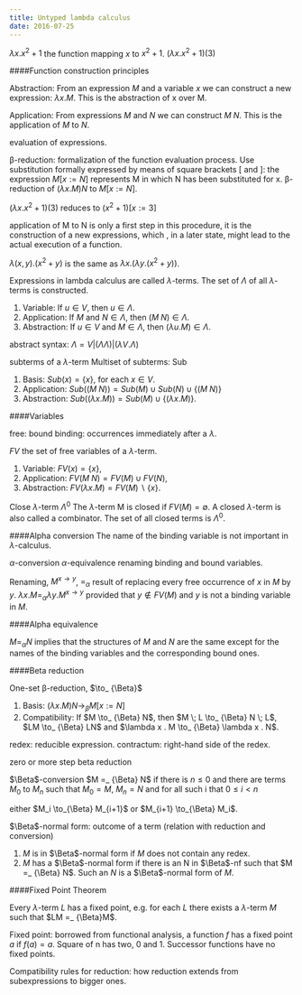 ```yaml
---
title: Untyped lambda calculus
date: 2016-07-25
---
```


$\lambda x . x^2 + 1$ the function mapping $x$ to $x^2 + 1$.
$(\lambda x . x^2 + 1)(3)$

####Function construction principles

Abstraction: From an expression $M$ and a variable $x$ we can construct a new
expression: $\lambda x . M.$ This is the abstraction of x over M.

Application: From expressions $M$ and $N$ we can construct $M \; N$. This is
the application of $M$ to $N$.

evaluation of expressions.

β-reduction: formalization of the function evaluation process. Use substitution
formally expressed by means of square brackets $[$ and $]$: the expression
$M[x := N]$ represents M in which N has been substituted for x.
β-reduction of $(\lambda x . M)N$ to $M[x := N]$.

$(\lambda x . x^2 + 1)(3)$ reduces to $(x^2 + 1)[x := 3]$

application of M to N is only a first step in this procedure, it is the construction
of a new expressions, which , in a later state, might lead to the actual
execution of a function.

$\lambda(x,y).(x^2+y)$ is the same as $\lambda x . (\lambda y . (x^2 + y))$.

Expressions in lambda calculus are called $\lambda$-terms. The set of $\Lambda$
of all $\lambda$-terms is constructed.

1. Variable: If $u \in V$, then $u \in \Lambda$.
2. Application: If $M$ and $N \in \Lambda$, then $(M \; N) \in \Lambda$.
3. Abstraction: If $u \in V$ and $M \in \Lambda$, then $(\lambda u . M) \in \Lambda$.

abstract syntax:
$\Lambda = V | (\Lambda \Lambda) | (\lambda V . \Lambda)$

subterms of a $\lambda$-term
Multiset of subterms: Sub

1. Basis: $Sub(x) = \{x\}$, for each $x \in V$.
2. Application: $Sub((M \; N)) = Sub(M)\cup Sub(N) \cup \{(M \; N)\}$
3. Abstraction: $Sub((\lambda x . M)) = Sub(M) \cup \{(\lambda x . M)\}$.

####Variables

free:
bound
binding: occurrences immediately after a $\lambda$.

$FV$ the set of free variables of a $\lambda$-term.

1. Variable: $FV(x) = \{x\}$,
2. Application: $FV(M \; N) = FV(M) \cup FV(N)$,
3. Abstraction: $FV(\lambda x . M) = FV(M) \backslash \{x\}.$

Close $\lambda$-term $\Lambda^0$
The $\lambda$-term M is closed if $FV(M) = \emptyset$. A closed $\lambda$-term
is also called a combinator. The set of all closed terms is $\Lambda^0$.

####Alpha conversion
The name of the binding variable is not important in $\lambda$-calculus.

$\alpha$-conversion
$\alpha$-equivalence renaming binding and bound variables.

Renaming, $M^{x \to y}$, $=_ {\alpha}$
result of replacing every free occurrence of $x$ in $M$ by $y$.
$\lambda x . M =_ {\alpha} \lambda y . M^{x \to y}$ provided that
$y \notin FV(M)$ and $y$ is not a binding variable in $M$.

####Alpha equivalence

$M =_ {\alpha} N$ implies that the structures of $M$ and $N$ are the same except
for the names of the binding variables and the corresponding bound ones.

####Beta reduction

One-set β-reduction, $\to_ {\Beta}$

1. Basis: $(\lambda x . M)N \to_ {\beta} M [x := N]$
2. Compatibility: If $M \to_ {\Beta} N$, then $M \; L \to_ {\Beta} N \; L$,
$LM \to_ {\Beta} LN$ and $\lambda x . M \to_ {\Beta} \lambda x . N$.

redex: reducible expression.
contractum: right-hand side of the redex.

zero or more step beta reduction

$\Beta$-conversion
$M =_ {\Beta} N$ if there is $n \leq 0$ and there are terms $M_0$ to $M_n$ such
that $M_0 = M$, $M_n = N$ and for all such i that $0 \leq i < n$

either $M_i \to_{\Beta} M_{i+1}$ or $M_{i+1} \to_{\Beta} M_i$.

$\Beta$-normal form: outcome of a term (relation with reduction and conversion)

1. $M$ is in $\Beta$-normal form if $M$ does not contain any redex.
2. $M$ has a $\Beta$-normal form if there is an N in $\Beta$-nf such that
$M =_ {\Beta} N$. Such an $N$ is a $\Beta$-normal form of $M$.

####Fixed Point Theorem

Every $\lambda$-term $L$ has a fixed point, e.g. for each $L$ there exists a
$\lambda$-term $M$ such that $LM =_ {\Beta}M$.

Fixed point: borrowed from functional analysis, a function $f$ has a fixed point
$a$ if $f(a) = a$. Square of n has two, 0 and 1. Successor functions have no
fixed points.

Compatibility rules for reduction: how reduction extends from subexpressions to
bigger ones.
